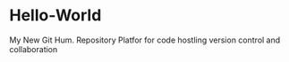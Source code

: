 # Hello-World
My New Git Hum. Repository Platfor for code hostling version control and collaboration
